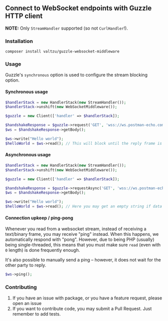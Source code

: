 ## Connect to WebSocket endpoints with Guzzle HTTP client

**NOTE:** Only `StreamHandler` supported (so not `CurlHandler`!).

### Installation

```
composer install valtzu/guzzle-websocket-middleware
```

### Usage

Guzzle's `synchronous` option is used to configure the stream blocking option.

#### Synchronous usage

```php
$handlerStack = new HandlerStack(new StreamHandler());
$handlerStack->unshift(new WebSocketMiddleware());

$guzzle = new Client(['handler' => $handlerStack]);

$handshakeResponse = $guzzle->request('GET', 'wss://ws.postman-echo.com/raw');
$ws = $handshakeResponse->getBody();

$ws->write("Hello world");
$helloWorld = $ws->read(); // This will block until the reply frame is received
```

#### Asynchronous usage

```php
$handlerStack = new HandlerStack(new StreamHandler());
$handlerStack->unshift(new WebSocketMiddleware());

$guzzle = new Client(['handler' => $handlerStack]);

$handshakeResponse = $guzzle->requestAsync('GET', 'wss://ws.postman-echo.com/raw')->wait();
$ws = $handshakeResponse->getBody();

$ws->write("Hello world");
$helloWorld = $ws->read(); // Here you may get an empty string if data wasn't received yet
```

#### Connection upkeep / ping-pong

Whenever you read from a websocket stream, instead of receiving a text/binary frame, you may receive "ping" instead.
When this happens, we automatically respond with "pong". However, due to being PHP (usually) being single-threaded,
this means that you must make sure `read` (even with `0` length) is done frequently enough.

It's also possible to manually send a ping – however, it does not wait for the other party to reply.

```php
$ws->ping();
```

### Contributing

1. If you have an issue with package, or you have a feature request, please open an issue
1. If you want to contribute code, you may submit a Pull Request. Just remember to add tests.
